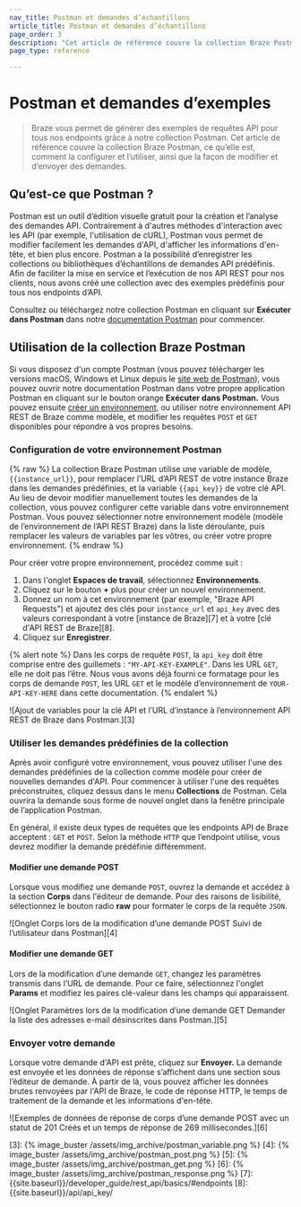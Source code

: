 ```yaml
---
nav_title: Postman et demandes d’échantillons
article_title: Postman et demandes d’échantillons
page_order: 3
description: "Cet article de référence couvre la collection Braze Postman, ce qu’elle est, comment la configurer et l’utiliser, ainsi que la façon de modifier et d’envoyer des demandes."
page_type: reference

---
```


# Postman et demandes d’exemples

> Braze vous permet de générer des exemples de requêtes API pour tous nos endpoints grâce à notre collection Postman. Cet article de référence couvre la collection Braze Postman, ce qu’elle est, comment la configurer et l’utiliser, ainsi que la façon de modifier et d’envoyer des demandes.

## Qu’est-ce que Postman ?

Postman est un outil d’édition visuelle gratuit pour la création et l’analyse des demandes API. Contrairement à d'autres méthodes d'interaction avec les API (par exemple, l'utilisation de cURL), Postman vous permet de modifier facilement les demandes d'API, d'afficher les informations d'en-tête, et bien plus encore. Postman a la possibilité d’enregistrer les collections ou bibliothèques d’échantillons de demandes API prédéfinis. Afin de faciliter la mise en service et l’exécution de nos API REST pour nos clients, nous avons créé une collection avec des exemples prédéfinis pour tous nos endpoints d’API.

Consultez ou téléchargez notre collection Postman en cliquant sur **Exécuter dans Postman** dans notre [documentation Postman](https://documenter.getpostman.com/view/4689407/SVYrsdsG?version=latest#intro) pour commencer.

## Utilisation de la collection Braze Postman

Si vous disposez d'un compte Postman (vous pouvez télécharger les versions macOS, Windows et Linux depuis le [site web de Postman][1]), vous pouvez ouvrir notre documentation Postman dans votre propre application Postman en cliquant sur le bouton orange **Exécuter dans Postman.**  Vous pouvez ensuite [créer un environnement](#setting-up-your-postman-environment), ou utiliser notre environnement API REST de Braze comme modèle, et modifier les requêtes `POST` et `GET` disponibles pour répondre à vos propres besoins.

### Configuration de votre environnement Postman

{% raw %}
La collection Braze Postman utilise une variable de modèle, `{{instance_url}}`, pour remplacer l’URL d’API REST de votre instance Braze dans les demandes prédéfinies, et la variable `{{api_key}}` de votre clé API. Au lieu de devoir modifier manuellement toutes les demandes de la collection, vous pouvez configurer cette variable dans votre environnement Postman. Vous pouvez sélectionner notre environnement modèle (modèle de l’environnement de l’API REST Braze) dans la liste déroulante, puis remplacer les valeurs de variables par les vôtres, ou créer votre propre environnement.
{% endraw %}

Pour créer votre propre environnement, procédez comme suit :

1. Dans l'onglet **Espaces de travail**, sélectionnez **Environnements**.
2. Cliquez sur le bouton **+** plus pour créer un nouvel environnement.
3. Donnez un nom à cet environnement (par exemple, "Braze API Requests") et ajoutez des clés pour `instance_url` et `api_key` avec des valeurs correspondant à votre \[instance de Braze][7] et à votre \[clé d'API REST de Braze][8].
4. Cliquez sur **Enregistrer**.

{% alert note %}
Dans les corps de requête `POST`, la `api_key` doit être comprise entre des guillemets : `"MY-API-KEY-EXAMPLE"`. Dans les URL `GET`, elle ne doit pas l’être. Nous vous avons déjà fourni ce formatage pour les corps de demande `POST`, les URL `GET` et le modèle d’environnement de `YOUR-API-KEY-HERE` dans cette documentation.
{% endalert %}

![Ajout de variables pour la clé API et l’URL d’instance à l’environnement API REST de Braze dans Postman.][3]

### Utiliser les demandes prédéfinies de la collection

Après avoir configuré votre environnement, vous pouvez utiliser l'une des demandes prédéfinies de la collection comme modèle pour créer de nouvelles demandes d'API. Pour commencer à utiliser l'une des requêtes préconstruites, cliquez dessus dans le menu **Collections** de Postman. Cela ouvrira la demande sous forme de nouvel onglet dans la fenêtre principale de l’application Postman.

En général, il existe deux types de requêtes que les endpoints API de Braze acceptent : `GET` et `POST`. Selon la méthode `HTTP` que l’endpoint utilise, vous devrez modifier la demande prédéfinie différemment.

#### Modifier une demande POST

Lorsque vous modifiez une demande `POST`, ouvrez la demande et accédez à la section **Corps** dans l'éditeur de demande. Pour des raisons de lisibilité, sélectionnez le bouton radio **raw** pour formater le corps de la requête `JSON`.

![Onglet Corps lors de la modification d’une demande POST Suivi de l’utilisateur dans Postman][4]

#### Modifier une demande GET

Lors de la modification d’une demande `GET`, changez les paramètres transmis dans l’URL de demande. Pour ce faire, sélectionnez l'onglet **Params** et modifiez les paires clé-valeur dans les champs qui apparaissent.

![Onglet Paramètres lors de la modification d’une demande GET Demander la liste des adresses e-mail désinscrites dans Postman.][5]

### Envoyer votre demande

Lorsque votre demande d'API est prête, cliquez sur **Envoyer.** La demande est envoyée et les données de réponse s’affichent dans une section sous l’éditeur de demande. À partir de là, vous pouvez afficher les données brutes renvoyées par l'API de Braze, le code de réponse HTTP, le temps de traitement de la demande et les informations d'en-tête.

![Exemples de données de réponse de corps d’une demande POST avec un statut de 201 Créés et un temps de réponse de 269 millisecondes.][6]

[1]: https://www.getpostman.com
[3]: {% image_buster /assets/img_archive/postman_variable.png %}
[4]: {% image_buster /assets/img_archive/postman_post.png %}
[5]: {% image_buster /assets/img_archive/postman_get.png %}
[6]: {% image_buster /assets/img_archive/postman_response.png %}
[7]: {{site.baseurl}}/developer_guide/rest_api/basics/#endpoints
[8]: {{site.baseurl}}/api/api_key/
